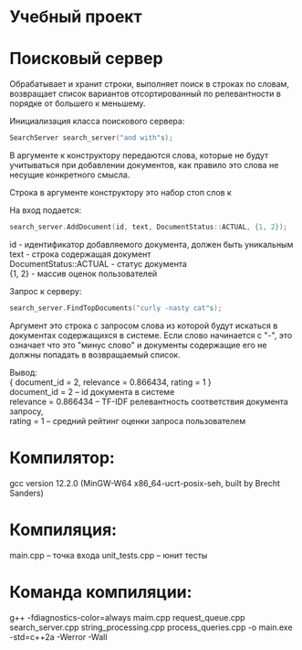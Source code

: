 # Учебный проект
# Поисковый сервер
Обрабатывает и хранит строки, выполняет поиск в строках по словам, возвращает список вариантов отсортированный по релевантности в порядке от большего к меньшему.

Инициализация класса поискового сервера:

```C++
SearchServer search_server("and with"s);
```

В аргументе к конструктору передаются слова, которые не будут учитываться при добавлении документов, как правило это слова не несущие конкретного смысла.

Строка в аргументе конструктору это набор стоп слов к

На вход подается:

```C++
search_server.AddDocument(id, text, DocumentStatus::ACTUAL, {1, 2});
```
id - идентификатор добавляемого документа, должен быть уникальным  
text - строка содержащая документ  
DocumentStatus::ACTUAL - статус документа  
{1, 2} - массив оценок пользователей  

Запрос к серверу:

```C++
search_server.FindTopDocuments("curly -nasty cat"s);
```

Аргумент  это строка с запросом слова из которой будут искаться в документах содержащихся в системе. Если слово начинается с "-", это означает что это "минус слово" и документы содержащие его не должны попадать в возвращаемый список.

Вывод:  
{ document_id = 2, relevance = 0.866434, rating = 1 }  
document_id = 2 – id документа в системе  
relevance = 0.866434 – TF-IDF релевантность соответствия документа запросу,  
rating = 1 – средний рейтинг оценки запроса пользователем  

# Компилятор:
gcc version 12.2.0 (MinGW-W64 x86_64-ucrt-posix-seh, built by Brecht Sanders)

# Компиляция:
main.cpp – точка входа
unit_tests.cpp – юнит тесты

# Команда компиляции:
g++ -fdiagnostics-color=always maim.cpp request_queue.cpp search_server.cpp string_processing.cpp process_queries.cpp -o main.exe -std=c++2a -Werror -Wall
